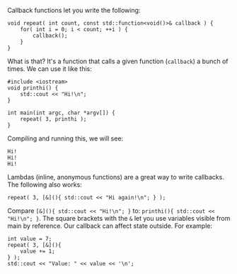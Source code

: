 Callback functions let you write the following:

```
void repeat( int count, const std::function<void()>& callback ) {
    for( int i = 0; i < count; ++i ) {
        callback();
    }
}
```

What is that? It's a function that calls a given function (`callback`) a bunch of times. We can use it like this:

```
#include <iostream>
void printhi() {
    std::cout << "Hi!\n";
}

int main(int argc, char *argv[]) {
    repeat( 3, printhi );
}
```

Compiling and running this, we will see:

```
Hi!
Hi!
Hi!
```

Lambdas (inline, anonymous functions) are a great way to write callbacks. The following also works:

```
repeat( 3, [&](){ std::cout << "Hi again!\n"; } );
```

Compare `[&](){ std::cout << "Hi!\n"; }` to: `printhi(){ std::cout << "Hi!\n"; }`. The square brackets with the `&` let you use variables visible from main by reference. Our callback can affect state outside. For example:

```
int value = 7;
repeat( 3, [&](){
    value += 1;
} );
std::cout << "Value: " << value << '\n';
```
